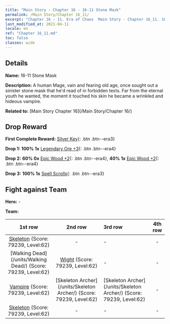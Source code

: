 ```yaml
---
title: "Main Story - Chapter 16 - 16-11 Stone Mask"
permalink: /Main Story/Chapter 16_11/
excerpt: "Chapter 16 - 11. Era of Chaos  Main Story - Chapter 16_11. 16-11 Stone Mask"
last_modified_at: 2021-04-11
locale: en
ref: "Chapter 16_11.md"
toc: false
classes: wide
---
```


## Details

 **Name:** 16-11 Stone Mask

 **Description:** A human Mage, vain and fearing old age, once sought out a sinister stone mask that he'd read of in forbidden texts. Far from the eternal youth he wanted, the moment it touched his skin he became a wrinkled and hideous vampire.

 **Related to:** [Main Story Chapter 16](/Main Story/Chapter 16/)

## Drop Reward

 **First Complete Reward:** [Silver Key](/Items/con_693/){: .btn .btn--era3}

 **Drop 1:** **100% 1x** [Legendary Ore +3](/Items/mat_54/){: .btn .btn--era4}

 **Drop 2:** **60% 0x** [Epic Wood +2](/Items/mat_48/){: .btn .btn--era4}, **40% 1x** [Epic Wood +2](/Items/mat_48/){: .btn .btn--era4}

 **Drop 3:** **100% 1x** [Spell Scrolls](/Items/con_694/){: .btn .btn--era3}


## Fight against Team
 **Hero:** -

 **Team:**


  | 1st row | 2nd row | 3rd row | 4th row |
  |:----:|:----:|:----|:----:|
  | [Skeleton](/units/Skeleton/) (Score: 79239, Level:62)  | - | - | - |
  | [Walking Dead](/units/Walking Dead/) (Score: 79239, Level:62)  | [Wight](/units/Wight/) (Score: 79239, Level:62)  | - | - |
  | [Vampire](/units/Vampire/) (Score: 79239, Level:62)  | [Skeleton Archer](/units/Skeleton Archer/) (Score: 79239, Level:62)  | [Skeleton Archer](/units/Skeleton Archer/) (Score: 79239, Level:62)  | - |
  | [Skeleton](/units/Skeleton/) (Score: 79239, Level:62)  | - | - | - |


